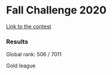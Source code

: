 # Fall Challenge 2020
[Link to the contest](https://www.codingame.com/contests/fall-challenge-2020)

### Results

Global rank: 506 / 7011

Gold league

